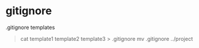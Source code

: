 # gitignore
.gitignore templates

> cat template1 template2 template3 > .gitignore
> mv .gitignore ../project
